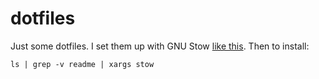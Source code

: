 dotfiles
========

Just some dotfiles. I set them up with GNU Stow [like this][1].
Then to install:

    ls | grep -v readme | xargs stow

[1]: http://brandon.invergo.net/news/2012-05-26-using-gnu-stow-to-manage-your-dotfiles.html
